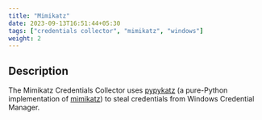 ```yaml
---
title: "Mimikatz"
date: 2023-09-13T16:51:44+05:30
tags: ["credentials collector", "mimikatz", "windows"]
weight: 2
---
```


## Description

The Mimikatz Credentials Collector uses [pypykatz](https://github.com/skelsec/pypykatz)
(a pure-Python implementation of [mimikatz](https://github.com/gentilkiwi/mimikatz))
to steal credentials from Windows Credential Manager.
